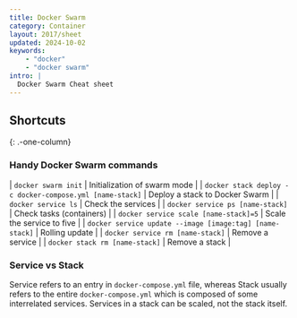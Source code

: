 ```yaml
---
title: Docker Swarm
category: Container
layout: 2017/sheet
updated: 2024-10-02
keywords:
    - "docker"
    - "docker swarm"
intro: |
  Docker Swarm Cheat sheet
---
```


Shortcuts
---------
{: .-one-column}

### Handy Docker Swarm commands

| `docker swarm init` | Initialization of swarm mode |
| `docker stack deploy -c docker-compose.yml [name-stack]` | Deploy a stack to Docker Swarm |
| `docker service ls` | Check the services |
| `docker service ps [name-stack]` | Check tasks (containers) |
| `docker service scale [name-stack]=5` | Scale the service to five |
| `docker service update --image [image:tag] [name-stack]` | Rolling update |
| `docker service rm [name-stack]` | Remove a service |
| `docker stack rm [name-stack]` | Remove a stack |

### Service vs Stack

Service refers to an entry in `docker-compose.yml` file, whereas Stack usually
refers to the entire `docker-compose.yml` which is composed of some interrelated
services. Services in a stack can be scaled, not the stack itself.
